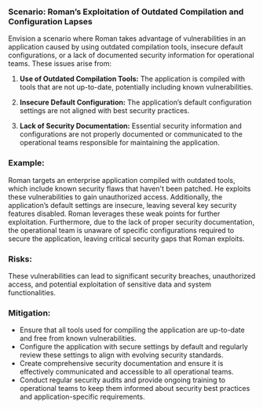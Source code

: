 ### Scenario: Roman’s Exploitation of Outdated Compilation and Configuration Lapses 
Envision a scenario where Roman takes advantage of vulnerabilities in an application caused by using outdated compilation tools, insecure default configurations, or a lack of documented security information for operational teams. These issues arise from: 

1. **Use of Outdated Compilation Tools:** The application is compiled with tools that are not up-to-date, potentially including known vulnerabilities. 

2. **Insecure Default Configuration:** The application’s default configuration settings are not aligned with best security practices. 

3. **Lack of Security Documentation:** Essential security information and configurations are not properly documented or communicated to the operational teams responsible for maintaining the application. 

### Example: 

Roman targets an enterprise application compiled with outdated tools, which include known security flaws that haven't been patched. He exploits these vulnerabilities to gain unauthorized access. Additionally, the application’s default settings are insecure, leaving several key security features disabled. Roman leverages these weak points for further exploitation. Furthermore, due to the lack of proper security documentation, the operational team is unaware of specific configurations required to secure the application, leaving critical security gaps that Roman exploits. 

### Risks: 

These vulnerabilities can lead to significant security breaches, unauthorized access, and potential exploitation of sensitive data and system functionalities. 

### Mitigation: 

- Ensure that all tools used for compiling the application are up-to-date and free from known vulnerabilities. 
- Configure the application with secure settings by default and regularly review these settings to align with evolving security standards. 
- Create comprehensive security documentation and ensure it is effectively communicated and accessible to all operational teams. 
- Conduct regular security audits and provide ongoing training to operational teams to keep them informed about security best practices and application-specific requirements. 